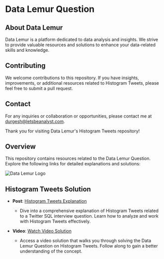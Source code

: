 # Data Lemur Question 
## About Data Lemur
Data Lemur is a platform dedicated to data analysis and insights. We strive to provide valuable resources and solutions to enhance your data-related skills and knowledge.

## Contributing
We welcome contributions to this repository. If you have insights, improvements, or additional resources related to Histogram Tweets, please feel free to submit a pull request.

## Contact
For any inquiries or collaboration or opportunities, please contact me at [durgesh@letsbeanalyst.com](mailto:durgesh@letsbeanalyst.com).

Thank you for visiting Data Lemur's Histogram Tweets repository!
## Overview
This repository contains resources related to the Data Lemur Question. Explore the following links for detailed explanations and solutions:

![Data Lemur Logo](https://datalemur.com/_next/image?url=%2Flogo.png&w=256&q=75)

## Histogram Tweets Solution
- **Post**: [Histogram Tweets Explanation](https://durgeshanalyst.medium.com/histogram-of-tweets-twitter-sql-interview-question-f3bae91e464)
  - Dive into a comprehensive explanation of Histogram Tweets related to a Twitter SQL interview question. Learn how to analyze and work with Histogram Tweets effectively.
  
- **Video**: [Watch Video Solution](https://youtu.be/OfUKdW-ZsKo)
  - Access a video solution that walks you through solving the Data Lemur Question on Histogram Tweets. Follow along to gain a better understanding of the concept.



